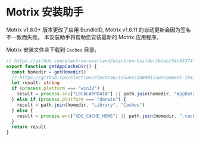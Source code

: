 # Motrix 安装助手

Motrix v1.8.0+ 版本更改了应用 BundleID, Motrix v1.6.11 的自动更新会因为签名不一致而失败。 本安装助手将帮助您安装最新的 Motrix 应用程序。

Motrix 安装文件会下载到 `Caches` 目录。

```typescript
// https://github.com/electron-userland/electron-builder/blob/54c85374790f7a8e0dc520a20c716b4afe69be20/packages/electron-updater/src/AppAdapter.ts#L32-L44
export function getAppCacheDir() {
  const homedir = getHomedir()
  // https://github.com/electron/electron/issues/1404#issuecomment-194391247
  let result: string
  if (process.platform === "win32") {
    result = process.env["LOCALAPPDATA"] || path.join(homedir, "AppData", "Local")
  } else if (process.platform === "darwin") {
    result = path.join(homedir, "Library", "Caches")
  } else {
    result = process.env["XDG_CACHE_HOME"] || path.join(homedir, ".cache")
  }
  return result
}
```